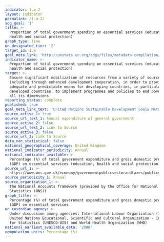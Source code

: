 ```yaml
---
indicator: 1.a.2
layout: indicator
permalink: /1-a-2/
sdg_goal: '1'
title: >-
  Proportion of total government spending on essential services (education,
  health and social protection)
graph_type: line
un_designated_tier: '2'
target_id: 1.a
goal_meta_link: 'http://unstats.un.org/sdgs/files/metadata-compilation/Metadata-Goal-1.pdf'
indicator_name: >-
  Proportion of total government spending on essential services (education,
  health and social protection)
target: >-
  Ensure significant mobilization of resources from a variety of sources,
  including through enhanced development cooperation, in order to provide
  adequate and predictable means for developing countries, in particular least
  developed countries, to implement programmes and policies to end poverty in
  all its dimensions
reporting_status: complete
published: true
goal_meta_link_text: 'United Nations Sustainable Development Goals Metadata: Goal 1'
source_active_1: true
source_url_text_1: Annual expenditure of general government
source_active_2: false
source_url_text_2: Link to Source
source_active_3: false
source_url_3: Link to Source
data_non_statistical: false
national_geographical_coverage: United Kingdom
national_indicator_periodicity: Annual
national_indicator_available: >-
  Percentage (%) of total government expenditure and gross domestic product
  (GDP) on essential services (education, health and social protection) 
source_url_1: >-
  https://www.ons.gov.uk/economy/governmentpublicsectorandtaxes/publicspending/datasets/esatable11annualexpenditureofgeneralgovernment 
source_periodicity_1: Annual
source_organisation_1: >-
  The National Accounts framework (provided by the Office for National
  Statistics (ONS))
graph_title: >-
  Percentage (%) of total government expenditure and gross domestic product
  (GDP) on essential services
un_custodian_agency: >-
  Under discussion among agencies: International Labour Organization (ILO),
  United Nations Educational, Scientific and Cultural Organization - Institute
  for Statistics (UNESCO-UIS) and World Health Organization (WHO)
national_earliest_available_data: '2000'
computation_units: Percentage (%)
---
```

